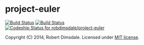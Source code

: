 project-euler
=============

[![Build Status](https://travis-ci.org/robdimsdale/project-euler.svg?branch=master)](https://travis-ci.org/robdimsdale/project-euler) [![Build Status](https://drone.io/github.com/robdimsdale/project-euler/status.png)](https://drone.io/github.com/robdimsdale/project-euler/latest) [ ![Codeship Status for robdimsdale/project-euler](https://www.codeship.io/projects/052e6680-2e66-0132-f271-26a7e757b9fa/status)](https://www.codeship.io/projects/39372)

Copyright (C) 2014, Robert Dimsdale. Licensed under [MIT license].

 [MIT License]: https://github.com/robdimsdale/project-euler/raw/master/LICENSE
